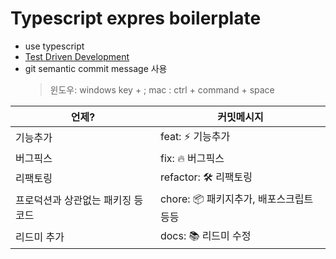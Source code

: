 # Typescript expres boilerplate

- use typescript
- [Test Driven Development](https://github.com/dwyl/learn-tdd)
- git semantic commit message 사용
  > 윈도우: windows key + ;
  > mac : ctrl + command + space

| 언제?                              | 커밋메시지                              |
| ---------------------------------- | --------------------------------------- |
| 기능추가                           | feat: ⚡️ 기능추가                      |
| 버그픽스                           | fix: 🔥 버그픽스                        |
| 리팩토링                           | refactor: 🛠 리팩토링                    |
| 프로덕션과 상관없는 패키징 등 코드 | chore: 📦 패키지추가, 배포스크립트 등등 |
| 리드미 추가                        | docs: 📚 리드미 수정                    |
